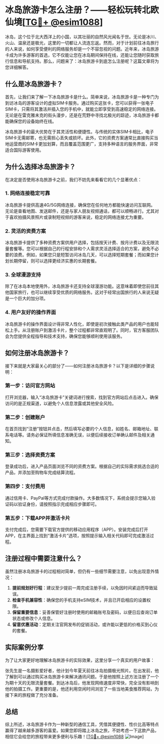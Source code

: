 # 冰岛旅游卡怎么注册？——轻松玩转北欧仙境[[TG💪+ @esim1088](https://t.me/s/esim1088)]

冰岛，这个位于北大西洋上的小国，以其壮丽的自然风光闻名于世。无论是冰川、火山、温泉还是极光，这里的一切都让人流连忘返。然而，对于计划前往冰岛旅行的人来说，如何享受便利的网络服务却是一个不容忽视的问题。近年来，冰岛旅游卡成为许多游客的首选，它不仅能让您在冰岛期间保持在线，还能让您随时获取旅行信息和导航支持。那么，问题来了：冰岛旅游卡到底怎么注册呢？这篇文章将为您详细解答。

## 什么是冰岛旅游卡？

首先，让我们来了解一下冰岛旅游卡是什么。简单来说，冰岛旅游卡是一种专门为到访冰岛的游客设计的虚拟SIM卡服务。通过购买这张卡，您可以获得一张电子SIM卡，只需将其激活并插入您的手机中，就能立即享受到高速稳定的网络连接。无论是在雷克雅未克的街头漫步，还是在荒野中寻找北极光的踪迹，冰岛旅游卡都能确保您的设备始终在线。

冰岛旅游卡的最大优势在于其灵活性和便捷性。与传统的实体SIM卡相比，电子SIM卡无需邮寄，也无需担心丢失或损坏。此外，它的资费方案通常比直接购买当地运营商的SIM卡更加划算，而且覆盖范围更广，支持多种语言的服务界面，非常适合国际游客使用。

## 为什么选择冰岛旅游卡？

在决定是否使用冰岛旅游卡之前，我们不妨先来看看它的几个显著优点：

### 1. 网络连接稳定可靠

冰岛旅游卡提供高速4G/5G网络连接，确保您在任何地方都能快速访问互联网。无论是查看地图、发送邮件，还是与家人朋友视频通话，都可以顺畅进行。尤其对于喜欢拍摄风景照片或录制短视频的游客来说，稳定的网络连接尤为重要。

### 2. 灵活的资费方案

冰岛旅游卡提供了多种资费方案供用户选择，包括按天计费、按月计费以及无限流量套餐等。您可以根据自己的行程安排和个人需求灵活选择适合的方案，避免不必要的浪费。例如，如果您只是短暂访问冰岛几天，可以选择短期套餐；而如果您计划长期停留，则可以选择更经济实惠的长期套餐。

### 3. 全球漫游支持

除了在冰岛本地使用外，冰岛旅游卡还支持全球漫游功能。这意味着即使您前往其他国家旅行，也可以继续享受优质的网络服务。这对于经常出国旅行的人来说无疑是一个巨大的加分项。

### 4. 用户友好的操作界面

冰岛旅游卡的操作界面设计得非常人性化，即使是初次接触此类产品的用户也能轻松上手。从注册账户到激活卡片，整个过程都非常直观明了。同时，官方客服团队会为您提供全程指导和技术支持，确保您能够顺利使用该服务。

## 如何注册冰岛旅游卡？

接下来就是大家最关心的部分了——如何注册冰岛旅游卡？以下是详细的步骤说明：

### 第一步：访问官方网站

打开浏览器，输入“冰岛旅游卡”关键词进行搜索，找到官方网站后点击进入。确保访问的是正规渠道，以避免个人信息泄露或其他安全风险。

### 第二步：创建账户

在首页找到“注册”按钮并点击，然后填写必要的个人信息，如姓名、邮箱地址、联系电话等。请务必保证所填信息准确无误，以便后续接收订单确认邮件及相关通知。

### 第三步：选择资费方案

登录成功后，进入产品页面浏览不同的资费方案。根据自己的实际需求挑选合适的产品，并添加至购物车完成结算流程。

### 第四步：支付费用

通过信用卡、PayPal等方式完成付款操作。大多数情况下，系统会提示您输入验证码以验证身份，请按照指示完成相应步骤即可。

### 第五步：下载APP并激活卡片

支付完成后，您需要下载官方提供的移动应用程序（APP）。安装完成后打开APP，在主界面上找到“激活卡片”选项，按照提示输入相关代码即可完成激活过程。

## 注册过程中需要注意什么？

虽然注册冰岛旅游卡的过程相对简单，但仍有一些细节需要注意，以免出现意外情况：

1. **提前规划好行程**：建议至少提前一周完成注册手续，以免因时间紧迫而导致延误。
2. **检查手机兼容性**：确保您的手机支持eSIM技术，并且已开启相应的设置权限。
3. **保留重要信息**：妥善保管好注册时使用的邮箱账号及密码，以便日后查询订单状态或修改个人信息。
4. **留意优惠活动**：定期关注官网发布的促销活动，或许能以更低的价格买到心仪的套餐。

## 实际案例分享

为了让大家更好地理解冰岛旅游卡的实际效果，这里分享一个真实的用户故事：

张先生是一名摄影爱好者，他计划今年夏天前往冰岛拍摄极光照片。在出发前，他了解到可以通过购买冰岛旅游卡来解决通讯问题。于是他按照上述方法注册了一个为期十天的无限流量套餐。到达冰岛后，他发现网络速度非常快，完全没有影响到他的拍摄工作。更重要的是，他还利用空闲时间浏览了一些当地美食推荐网站，为接下来的旅程做了充分准备。

## 总结

综上所述，冰岛旅游卡作为一种新型的通信工具，凭借其便捷性、性价比高等特点赢得了越来越多游客的喜爱。如果您即将踏上冰岛之旅，不妨考虑一下这款产品，相信它会给您的旅程带来更多便利与乐趣！[[TG💪+ @esim1088](https://t.me/s/esim1088) ![Image](https://i.postimg.cc/4NQfJmqS/Snipaste-2025-05-13-00-14-12.png)]